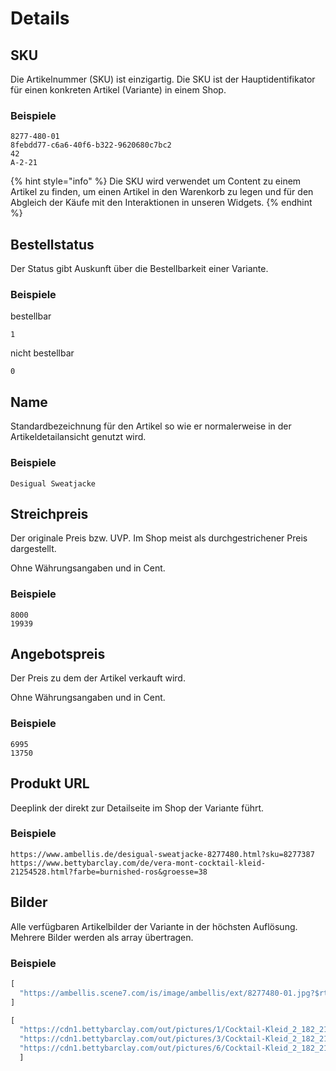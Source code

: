 # Details

## SKU

Die Artikelnummer \(SKU\) ist einzigartig. Die SKU ist der Hauptidentifikator für einen konkreten Artikel \(Variante\) in einem Shop.

### Beispiele

```text
8277-480-01
8febdd77-c6a6-40f6-b322-9620680c7bc2
42
A-2-21
```

{% hint style="info" %}
Die SKU wird verwendet um Content zu einem Artikel zu finden, um einen Artikel in den Warenkorb zu legen und für den Abgleich der Käufe mit den Interaktionen in unseren Widgets.
{% endhint %}

## Bestellstatus

Der Status gibt Auskunft über die Bestellbarkeit einer Variante.

### Beispiele

bestellbar

```text
1
```

nicht bestellbar

```text
0
```

## Name

Standardbezeichnung für den Artikel so wie er normalerweise in der Artikeldetailansicht genutzt wird.

### Beispiele

```text
Desigual Sweatjacke
```

## Streichpreis

Der originale Preis bzw. UVP. Im Shop meist als durchgestrichener Preis dargestellt.

Ohne Währungsangaben und in Cent.

### Beispiele

```text
8000
19939
```

## Angebotspreis

Der Preis zu dem der Artikel verkauft wird.

Ohne Währungsangaben und in Cent.

### Beispiele

```text
6995
13750
```

## Produkt URL

Deeplink der direkt zur Detailseite im Shop der Variante führt.

### Beispiele

```text
https://www.ambellis.de/desigual-sweatjacke-8277480.html?sku=8277387
https://www.bettybarclay.com/de/vera-mont-cocktail-kleid-21254528.html?farbe=burnished-ros&groesse=38
```

## Bilder

Alle verfügbaren Artikelbilder der Variante in der höchsten Auflösung. Mehrere Bilder werden als array übertragen.

### Beispiele

```javascript
[
  "https://ambellis.scene7.com/is/image/ambellis/ext/8277480-01.jpg?$rtf\_amb\_prod-main-zoom\_xl$"
]

[  
  "https://cdn1.bettybarclay.com/out/pictures/1/Cocktail-Kleid_2_182_21254528_6389.v6.jpg",
  "https://cdn1.bettybarclay.com/out/pictures/3/Cocktail-Kleid_2_182_21254528_6389.v6.jpg",
  "https://cdn1.bettybarclay.com/out/pictures/6/Cocktail-Kleid_2_182_21254528_6389.v6.jpg"
  ]
```



